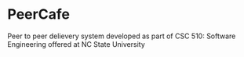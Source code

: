 # PeerCafe
Peer to peer delievery system developed as part of CSC 510: Software Engineering offered at NC State University
